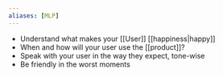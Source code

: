 ```yaml
---
aliases: [MLP]
---
```


- Understand what makes your [[User]] [[happiness|happy]]
- When and how will your user use the [[product]]?
- Speak with your user in the way they expect, tone-wise
- Be friendly in the worst moments